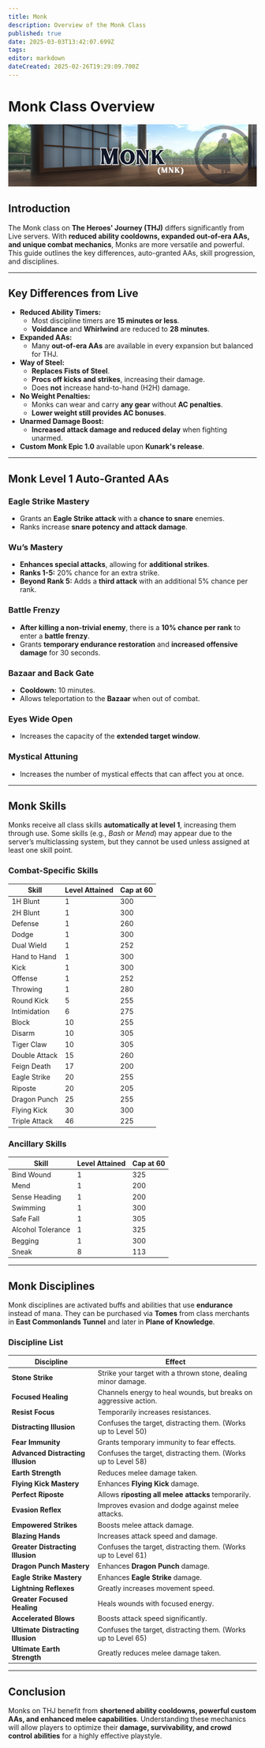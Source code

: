 ```yaml
---
title: Monk
description: Overview of the Monk Class
published: true
date: 2025-03-03T13:42:07.699Z
tags: 
editor: markdown
dateCreated: 2025-02-26T19:29:09.700Z
---
```


# Monk Class Overview

![](/monkpage.png)

## Introduction

The Monk class on **The Heroes' Journey (THJ)** differs significantly from Live servers. With **reduced ability cooldowns, expanded out-of-era AAs, and unique combat mechanics**, Monks are more versatile and powerful. This guide outlines the key differences, auto-granted AAs, skill progression, and disciplines.

---

## Key Differences from Live

-   **Reduced Ability Timers:**
    -   Most discipline timers are **15 minutes or less**.
    -   **Voiddance** and **Whirlwind** are reduced to **28 minutes**.
-   **Expanded AAs:**
    -   Many **out-of-era AAs** are available in every expansion but balanced for THJ.
-   **Way of Steel:**
    -   **Replaces Fists of Steel**.
    -   **Procs off kicks and strikes**, increasing their damage.
    -   Does **not** increase hand-to-hand (H2H) damage.
-   **No Weight Penalties:**
    -   Monks can wear and carry **any gear** without **AC penalties**.
    -   **Lower weight still provides AC bonuses**.
-   **Unarmed Damage Boost:**
    -   **Increased attack damage and reduced delay** when fighting unarmed.
-   **Custom Monk Epic 1.0** available upon **Kunark's release**.

---

## Monk Level 1 Auto-Granted AAs

### Eagle Strike Mastery

-   Grants an **Eagle Strike attack** with a **chance to snare** enemies.
-   Ranks increase **snare potency and attack damage**.

### Wu’s Mastery

-   **Enhances special attacks**, allowing for **additional strikes**.
-   **Ranks 1-5:** 20% chance for an extra strike.
-   **Beyond Rank 5:** Adds a **third attack** with an additional 5% chance per rank.

### Battle Frenzy

-   **After killing a non-trivial enemy**, there is a **10% chance per rank** to enter a **battle frenzy**.
-   Grants **temporary endurance restoration** and **increased offensive damage** for 30 seconds.

### Bazaar and Back Gate

-   **Cooldown:** 10 minutes.
-   Allows teleportation to the **Bazaar** when out of combat.

### Eyes Wide Open

-   Increases the capacity of the **extended target window**.

### Mystical Attuning

-   Increases the number of mystical effects that can affect you at once.

---

## Monk Skills

Monks receive all class skills **automatically at level 1**, increasing them through use. Some skills (e.g., *Bash* or *Mend*) may appear due to the server’s multiclassing system, but they cannot be used unless assigned at least one skill point.

### Combat-Specific Skills

| Skill | Level Attained | Cap at 60 |
| --- | --- | --- |
| 1H Blunt | 1   | 300 |
| 2H Blunt | 1   | 300 |
| Defense | 1   | 260 |
| Dodge | 1   | 300 |
| Dual Wield | 1   | 252 |
| Hand to Hand | 1   | 300 |
| Kick | 1   | 300 |
| Offense | 1   | 252 |
| Throwing | 1   | 280 |
| Round Kick | 5   | 255 |
| Intimidation | 6   | 275 |
| Block | 10  | 255 |
| Disarm | 10  | 305 |
| Tiger Claw | 10  | 305 |
| Double Attack | 15  | 260 |
| Feign Death | 17  | 200 |
| Eagle Strike | 20  | 255 |
| Riposte | 20  | 205 |
| Dragon Punch | 25  | 255 |
| Flying Kick | 30  | 300 |
| Triple Attack | 46  | 225 |

### Ancillary Skills

| Skill | Level Attained | Cap at 60 |
| --- | --- | --- |
| Bind Wound | 1   | 325 |
| Mend | 1   | 200 |
| Sense Heading | 1   | 200 |
| Swimming | 1   | 300 |
| Safe Fall | 1   | 305 |
| Alcohol Tolerance | 1   | 325 |
| Begging | 1   | 300 |
| Sneak | 8   | 113 |

---

## Monk Disciplines

Monk disciplines are activated buffs and abilities that use **endurance** instead of mana. They can be purchased via **Tomes** from class merchants in **East Commonlands Tunnel** and later in **Plane of Knowledge**.

### Discipline List

| Discipline | Effect |
| --- | --- |
| **Stone Strike** | Strike your target with a thrown stone, dealing minor damage. |
| **Focused Healing** | Channels energy to heal wounds, but breaks on aggressive action. |
| **Resist Focus** | Temporarily increases resistances. |
| **Distracting Illusion** | Confuses the target, distracting them. (Works up to Level 50) |
| **Fear Immunity** | Grants temporary immunity to fear effects. |
| **Advanced Distracting Illusion** | Confuses the target, distracting them. (Works up to Level 58) |
| **Earth Strength** | Reduces melee damage taken. |
| **Flying Kick Mastery** | Enhances **Flying Kick** damage. |
| **Perfect Riposte** | Allows **riposting all melee attacks** temporarily. |
| **Evasion Reflex** | Improves evasion and dodge against melee attacks. |
| **Empowered Strikes** | Boosts melee attack damage. |
| **Blazing Hands** | Increases attack speed and damage. |
| **Greater Distracting Illusion** | Confuses the target, distracting them. (Works up to Level 61) |
| **Dragon Punch Mastery** | Enhances **Dragon Punch** damage. |
| **Eagle Strike Mastery** | Enhances **Eagle Strike** damage. |
| **Lightning Reflexes** | Greatly increases movement speed. |
| **Greater Focused Healing** | Heals wounds with focused energy. |
| **Accelerated Blows** | Boosts attack speed significantly. |
| **Ultimate Distracting Illusion** | Confuses the target, distracting them. (Works up to Level 65) |
| **Ultimate Earth Strength** | Greatly reduces melee damage taken. |

---

## Conclusion

Monks on THJ benefit from **shortened ability cooldowns, powerful custom AAs, and enhanced melee capabilities**. Understanding these mechanics will allow players to optimize their **damage, survivability, and crowd control abilities** for a highly effective playstyle.